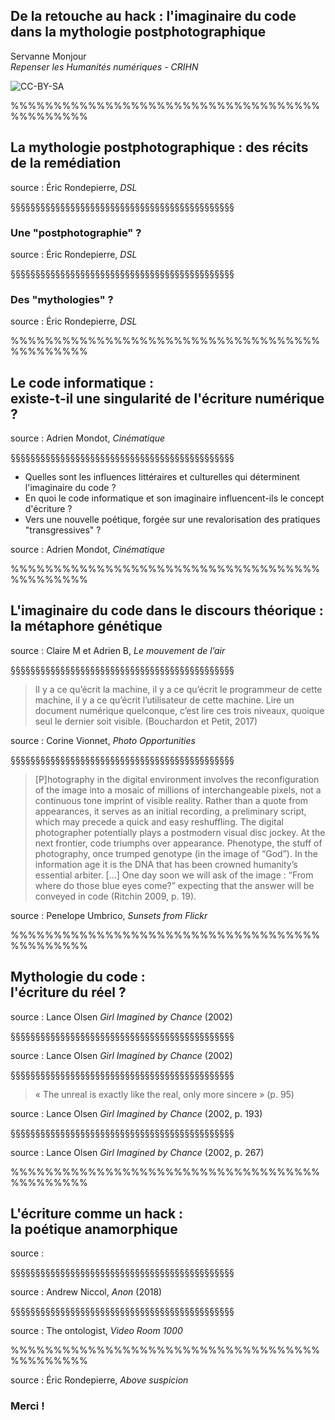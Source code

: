 <!-- .slide: data-background-image="img/dsl-n-2-1325-1.jpg" -->
<!-- .slide: class="hover"-->

## De la retouche au hack : l'imaginaire du code dans la mythologie postphotographique

Servanne Monjour
<br>
_Repenser les Humanités numériques - CRIHN_


<!-- .element: style="font-size:1.4rem" -->

![CC-BY-SA](http://i.creativecommons.org/l/by-sa/4.0/88x31.png) <!-- .element: class="logo" -->

%%%%%%%%%%%%%%%%%%%%%%%%%%%%%%%%%%%%%%%%%%%%%

<!-- .slide: data-background-image="img/dsl-n-13-1318-1.jpg"-->

## La mythologie postphotographique : des récits de la remédiation


source : Éric Rondepierre, *DSL*

<!-- .element: class="source" -->

§§§§§§§§§§§§§§§§§§§§§§§§§§§§§§§§§§§§§§§§§§§§§

<!-- .slide: data-background-image="img/barbara-623-1.jpg"-->


### Une "postphotographie" ?

source : Éric Rondepierre, *DSL*

<!-- .element: class="source" -->

§§§§§§§§§§§§§§§§§§§§§§§§§§§§§§§§§§§§§§§§§§§§§

<!-- .slide: data-background-image="img/dsl-n-13-1318-1.jpg"-->


### Des "mythologies" ?


source : Éric Rondepierre, *DSL*

<!-- .element: class="source" -->

%%%%%%%%%%%%%%%%%%%%%%%%%%%%%%%%%%%%%%%%%%%%%
<!-- .slide: data-background-image="img/Mondot.jpg" -->

## Le code informatique : <br> existe-t-il une singularité de l'écriture numérique ?

source : Adrien Mondot, *Cinématique*

<!-- .element: class="source" -->

§§§§§§§§§§§§§§§§§§§§§§§§§§§§§§§§§§§§§§§§§§§§§

<!-- .slide: data-background-image="img/mondot2.jpg" -->
<!-- .slide: class="hover"-->

* Quelles sont les influences littéraires et culturelles qui déterminent l'imaginaire du code ?
* En quoi le code informatique et son imaginaire influencent-ils le concept d'écriture ?
* Vers une nouvelle poétique, forgée sur une revalorisation des pratiques "transgressives" ?

source : Adrien Mondot, *Cinématique*

<!-- .element: class="source" -->

%%%%%%%%%%%%%%%%%%%%%%%%%%%%%%%%%%%%%%%%%%%%%
<!-- .slide: data-background-image="img/MouvementAdrienMClaireB.jpg" -->

## L'imaginaire du code dans le discours théorique : <br>la métaphore génétique

source : Claire M et Adrien B, _Le mouvement de l’air_

<!-- .element: class="source" -->
§§§§§§§§§§§§§§§§§§§§§§§§§§§§§§§§§§§§§§§§§§§§§

<!-- .slide: data-background-image="img/vionnetjapon.jpg" -->
<!-- .slide: class="hover"-->


>Il y a ce qu’écrit la machine, il y a ce qu’écrit le programmeur de cette machine, il y a ce qu’écrit l’utilisateur de cette machine. Lire un document numérique quelconque, c’est lire ces trois niveaux, quoique seul le dernier soit visible. (Bouchardon et Petit, 2017)

<!-- .element: style="font-size:1.4rem; text-align:justify" -->

source : Corine Vionnet, _Photo Opportunities_

<!-- .element: class="source" -->

§§§§§§§§§§§§§§§§§§§§§§§§§§§§§§§§§§§§§§§§§§§§§

<!-- .slide: data-background-image="img/umbrico.jpg" data-background-size="contain" -->
<!-- .slide: class="hover"-->


>[P]hotography in the digital environment involves the reconfiguration of the image into a mosaic of millions of interchangeable pixels, not a continuous tone imprint of visible reality. Rather than a quote from appearances, it serves as an initial recording, a preliminary script, which may precede a quick and easy reshuffling. The digital photographer potentially plays a postmodern visual disc jockey. At the next frontier, code triumphs over appearance. Phenotype, the stuff of photography, once trumped genotype (in the image of “God”). In the information age it is the DNA that has been crowned humanity’s essential arbiter. […] One day soon we will ask of the image : “From where do those blue eyes come?” expecting that the answer will be conveyed in code (Ritchin 2009, p. 19).

<!-- .element: style="font-size:1.4rem; text-align:justify" -->

source : Penelope Umbrico, _Sunsets from Flickr_

<!-- .element: class="source" -->

%%%%%%%%%%%%%%%%%%%%%%%%%%%%%%%%%%%%%%%%%%%%%

<!-- .slide: data-background-image="img/girImagined.jpeg" data-background-size="contain"-->

## Mythologie du code : <br>l'écriture du réel ?

source : Lance Olsen *Girl Imagined by Chance* (2002)

<!-- .element: class="source" -->

§§§§§§§§§§§§§§§§§§§§§§§§§§§§§§§§§§§§§§§§§§§§§

<!-- .slide: data-background-image="img/girImagined.jpeg" data-background-size="contain"-->

source : Lance Olsen *Girl Imagined by Chance* (2002)

<!-- .element: class="source" -->
§§§§§§§§§§§§§§§§§§§§§§§§§§§§§§§§§§§§§§§§§§§§§
<!-- .slide: data-background-image="img/LanceOlsenGirl193.jpeg" data-background-size="contain"-->
<!-- .slide: class="hover" -->

>« The unreal is exactly like the real, only more sincere » (p. 95)

<!-- .element: style="font-size:1.4rem; text-align:justify" -->

source : Lance Olsen *Girl Imagined by Chance* (2002, p. 193)

<!-- .element: class="source" -->
§§§§§§§§§§§§§§§§§§§§§§§§§§§§§§§§§§§§§§§§§§§§§

<!-- .slide: data-background-image="img/LanceOlsenGirl267.jpeg" data-background-size="contain"-->


source : Lance Olsen *Girl Imagined by Chance* (2002, p. 267)

<!-- .element: class="source" -->
%%%%%%%%%%%%%%%%%%%%%%%%%%%%%%%%%%%%%%%%%%%%%

<!-- .slide: data-background-image="img/LanceOlsenGirl267.jpeg" data-background-size="contain"-->


## L'écriture comme un hack : <br>la poétique anamorphique

source :

<!-- .element: class="source" -->
§§§§§§§§§§§§§§§§§§§§§§§§§§§§§§§§§§§§§§§§§§§§§

<!-- .slide: data-background-image="img/anonMontage.png" -->


source : Andrew Niccol, *Anon* (2018)

<!-- .element: class="source" -->
§§§§§§§§§§§§§§§§§§§§§§§§§§§§§§§§§§§§§§§§§§§§§


<!-- .slide: data-background-video="img/anamorphicFormat.mp4" -->

source : The ontologist, *Video Room 1000*

<!-- .element: class="source" -->
%%%%%%%%%%%%%%%%%%%%%%%%%%%%%%%%%%%%%%%%%%%%%

<!-- .slide: data-background-image="img/RondepierreAboveSuspicion.png" -->

source : Éric Rondepierre, *Above suspicion*

<!-- .element: class="source" -->

### **Merci !**
